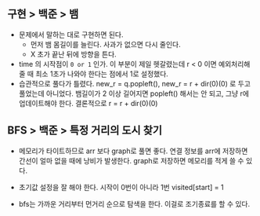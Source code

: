 ## 구현 > 백준 > 뱀

- 문제에서 말하는 대로 구현하면 된다. 
  - 먼저 뱀 몸길이를 늘린다. 사과가 없으면 다시 줄인다.
  - X 초가 끝난 뒤에 방향을 튼다.
- time 의 시작점이 `0 or 1` 인가. 
  이 부분이 제일 헷갈렸는데 r < 0 이면 예외처리해줄 때 최소 1초가 나와야 한다는 점에서 1로 설정했다.
- 습관적으로 풀다가 틀렸다.
  new_r = q.popleft(),  new_r = r + dir(0)(0) 로 두고 풀었는데 아니었다. 뱀길이가 2 이상 길어지면 popleft() 해서는 안 되고, 그냥 r에 업데이트해야 한다. 결론적으로 r = r + dir(0)(0)



## BFS > 백준 > 특정 거리의 도시 찾기

- 메모리가 타이트하므로 arr 보다 graph로 풀면 좋다.
  연결 정보를 arr에 저장하면 간선이 얼마 없을 때에 낭비가 발생한다. graph로 저장하면 메모리를 적게 쓸 수 있다.
- 초기값 설정을 잘 해야 한다.
  시작이 0번이 아니라 1번
  visited[start] = 1

- bfs는 가까운 거리부터 먼거리 순으로 탐색을 한다. 이걸로 조기종료를 할 수 있다.